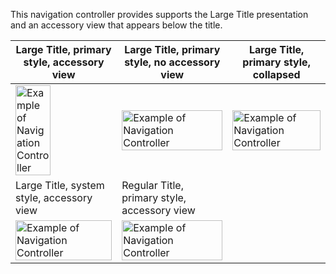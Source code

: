 This navigation controller provides supports the Large Title presentation and an accessory view that appears below the title.

| Large Title, primary style, accessory view                                                                                                                                                                     | Large Title, primary style, no accessory view                                                                                                                                                                      | Large Title, primary style, collapsed                                                                                                                                                                           |
| -------------------------------------------------------------------------------------------------------------------------------------------------------------------------------------------------------------- | ------------------------------------------------------------------------------------------------------------------------------------------------------------------------------------------------------------------ | --------------------------------------------------------------------------------------------------------------------------------------------------------------------------------------------------------------- |
| <img src="https://static2.sharepointonline.com/files/fabric/fabric-website/images/controls/ios/navigation-bar/large-title-primary-accessory.png" alt="Example of Navigation Controller" style="width: 60%;" /> | <img src="https://static2.sharepointonline.com/files/fabric/fabric-website/images/controls/ios/navigation-bar/large-title-primary-no-accessory.png" alt="Example of Navigation Controller" style="width: 100%;" /> | <img src="https://static2.sharepointonline.com/files/fabric/fabric-website/images/controls/ios/navigation-bar/large-title-primary-collapsed.png" alt="Example of Navigation Controller" style="width: 100%;" /> |
| Large Title, system style, accessory view                                                                                                                                                                      | Regular Title, primary style, accessory view                                                                                                                                                                       |                                                                                                                                                                                                                 |
| <img src="https://static2.sharepointonline.com/files/fabric/fabric-website/images/controls/ios/navigation-bar/large-title-system-accessory.png" alt="Example of Navigation Controller" style="width: 100%;" /> | <img src="https://static2.sharepointonline.com/files/fabric/fabric-website/images/controls/ios/navigation-bar/regular-title-primary-accessory.png" alt="Example of Navigation Controller" style="width: 100%;" />  |                                                                                                                                                                                                                 |
